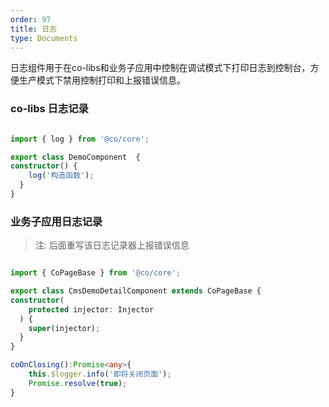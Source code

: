 ```yaml
---
order: 97
title: 日志
type: Documents
---
```


日志组件用于在co-libs和业务子应用中控制在调试模式下打印日志到控制台，方便生产模式下禁用控制打印和上报错误信息。

### co-libs 日志记录


```ts

import { log } from '@co/core';

export class DemoComponent  {
constructor() {
    log('构造函数');
  }
}

```



### 业务子应用日志记录

> 注: 后面重写该日志记录器上报错误信息

```ts

import { CoPageBase } from '@co/core';

export class CmsDemoDetailComponent extends CoPageBase {
constructor(
    protected injector: Injector
  ) {
    super(injector);
  }
}

coOnClosing():Promise<any>{
    this.$logger.info('即将关闭页面');
    Promise.resolve(true);
}
```